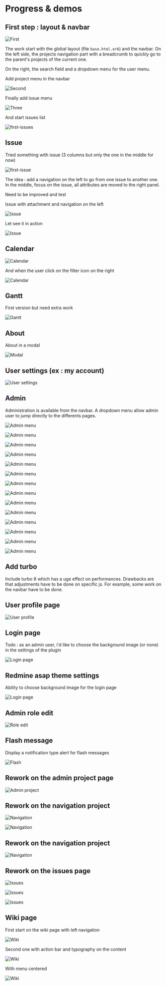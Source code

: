 # Progress & demos

## First step : layout & navbar

![First](img/first.gif)

The work start with the global layout (file `base.html.erb`) and the navbar.
On the left side, the projects navigation part with a breadcrumb to quickly go to the parent's projects of the current one.

On the right, the search field and a dropdown menu for the user menu.

Add project menu in the navbar

![Second](img/second.png)


Finally add issue menu

![Three](img/three.png)

And start issues list

![first-issues](img/first-issues.png)

## Issue

Tried something with issue (3 columns but only the one in the middle for now)

![first-issue](img/first-issue.png)

The idea : add a navigation on the left to go from one issue to another one.
In the middle, focus on the issue, all attributes are moved to the right panel.

Need to be improved and test

Issue with attachment and navigation on the left


![Issue](img/issue_20240118.png)

Let see it in action

![Issue](img/issue_20240118.gif)

## Calendar

![Calendar](img/redmine_calendar.png)

And when the user click on the filter icon on the right

![Calendar](img/redmine_calendar_filters.png)

## Gantt

First version but need extra work

![Gantt](img/redmine_gantt_v0.png)

## About

About in a modal

![Modal](img/redmine_about.png)

## User settings (ex : my account)


![User settings](img/user-settings.gif)


## Admin

Administration is available from the navbar. A dropdown menu allow admin user to jump directly to the differents pages.

![Admin menu](img/admin-menu.png)

![Admin menu](img/admin-projects.png)

![Admin menu](img/admin-users.png)

![Admin menu](img/admin-groups.png)

![Admin menu](img/admin-roles.png)

![Admin menu](img/admin-trackers.png)

![Admin menu](img/admin-issues-statuses.png)

![Admin menu](img/admin-workflow.png)

![Admin menu](img/admin-custom-fields.png)

![Admin menu](img/admin-enumerations.png)

![Admin menu](img/admin-settings-general.png)

![Admin menu](img/admin-ldap.png)

![Admin menu](img/admin-plugins.png)

![Admin menu](img/admin-infos.png)


## Add turbo

Include turbo 8 which has a uge effect on performances. Drawbacks are that adjustments have to be done on specific js. For example, some work on the navbar have to be done.

## User profile page

![User profile](img/user-profile.png)

## Login page

Todo : as an admin user, i'd like to choose the background image (or none) in the settings of the plugin

![Login page](img/login.png)

## Redmine asap theme settings

Ability to choose background image for the login page

![Login page](img/admin-plugin-redmine-asap-theme.png)

## Admin role edit

![Role edit](img/admin-role-edit.png)

## Flash message

Display a notification type alert for flash messages

![Flash](img/flash-message.png)

## Rework on the admin project page

![Admin project](img/admin-projects-2.png)

## Rework on the navigation project

![Navigation](img/navigation.png)

![Navigation](img/navigation-2.png)

## Rework on the navigation project

![Navigation](img/project_navigation.png)

## Rework on the issues page

![Issues](img/issues.png)

![Issues](img/issues2.png)

![Issues](img/issues3.png)

## Wiki page

First start on the wiki page with left navigation

![Wiki](img/wiki.png)

Second one with action bar and typography on the content

![Wiki](img/wiki2.png)

With menu centered

![Wiki](img/wiki3.png)